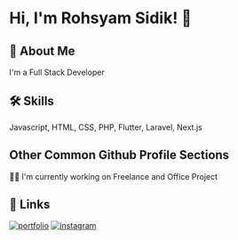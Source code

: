 
# Hi, I'm Rohsyam Sidik! 👋


## 🚀 About Me
I'm a Full Stack Developer


## 🛠 Skills
Javascript, HTML, CSS, PHP, Flutter, Laravel, Next.js


## Other Common Github Profile Sections
👩‍💻 I'm currently working on Freelance and Office Project


## 🔗 Links
[![portfolio](https://img.shields.io/badge/my_portfolio-000?style=for-the-badge&logo=ko-fi&logoColor=white)](https://.com/)
[![instagram](https://img.shields.io/badge/instagram-0A66C2?style=for-the-badge&logo=instagram&logoColor=white)](https://www.instagram.com/rohsyamsdk_)

